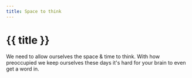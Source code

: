 ```yaml
---
title: Space to think
---
```


# {{ title }}

We need to allow ourselves the space & time to think. With how preoccupied we keep ourselves these days it's hard for your brain to even get a word in.
